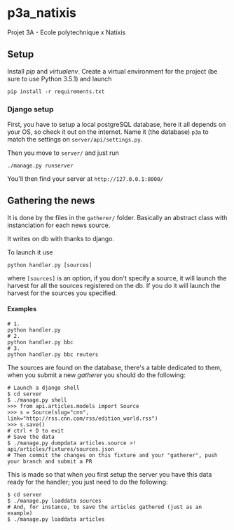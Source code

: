 # p3a_natixis
Projet 3A - Ecole polytechnique x Natixis

## Setup

Install _pip_ and _virtualenv_. Create a virtual environment for the project (be sure to use Python 3.5.1) and launch
```
pip install -r requirements.txt
```

### Django setup

First, you have to setup a local postgreSQL database, here it all depends on your OS, so check it out on the internet. Name it (the database) `p3a` to match the settings on `server/api/settings.py`. 

Then you move to `server/` and just run 
```
./manage.py runserver
``` 

You'll then find your server at `http://127.0.0.1:8000/`

## Gathering the news

It is done by the files in the `gatherer/` folder. Basically an abstract class with instanciation for each news source.

It writes on db with thanks to django.

To launch it use 

```
python handler.py [sources]
```

where `[sources]` is an option, if you don't specify a source, it will launch the harvest for all the sources registered on the db. If you do it will launch the harvest for the sources you specified.

#### Examples
```
# 1.
python handler.py
# 2. 
python handler.py bbc
# 3.
python handler.py bbc reuters
```

The sources are found on the database, there's a table dedicated to them, when you submit a new *gatherer* you should do the following:

```
# Launch a django shell
$ cd server
$ ./manage.py shell
>>> from api.articles.models import Source
>>> s = Source(slug="cnn", link="http://rss.cnn.com/rss/edition_world.rss")
>>> s.save()
# ctrl + D to exit
# Save the data
$ ./manage.py dumpdata articles.source >! api/articles/fixtures/sources.json
# Then commit the changes on this fixture and your "gatherer", push your branch and submit a PR
```

This is made so that when you first setup the server you have this data ready for the handler; you just need to do the following:

```
$ cd server
$ ./manage.py loaddata sources
# And, for instance, to save the articles gathered (just as an example)
$ ./manage.py loaddata articles
```
